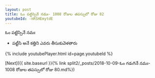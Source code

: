 ```yaml
---
layout: post
title: ఓం పట్టిస్సినే నమః- 1008 రోజుల తపస్సులో రోజు 82
youtubeId: -nRSHEmytdE
---
```

 
 
 ఓం పట్టిస్సినే నమః  
 
 -  పట్టీసి అనే కత్తిని ఎవరు తీసుకువెళతారు 
 
  
 
  
 
 
 
 
 
 


{% include youtubePlayer.html id=page.youtubeId %}
 
[Next]({{ site.baseurl }}{% link  split2/_posts/2018-10-09-ఓం గడఁగినే నమః- 1008 రోజుల తపస్సులో రోజు 80.md%})
 
